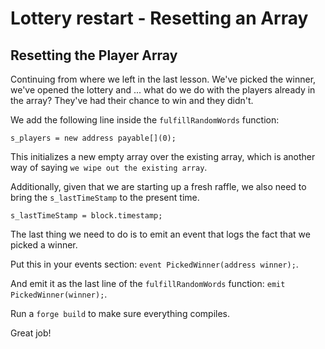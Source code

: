 # Lottery restart - Resetting an Array

## Resetting the Player Array

Continuing from where we left in the last lesson. We've picked the winner, we've opened the lottery and ... what do we do with the players already in the array? They've had their chance to win and they didn't.

We add the following line inside the `fulfillRandomWords` function:

```solidity
s_players = new address payable[](0);
```

This initializes a new empty array over the existing array, which is another way of saying `we wipe out the existing array`.

Additionally, given that we are starting up a fresh raffle, we also need to bring the `s_lastTimeStamp` to the present time.

```solidity
s_lastTimeStamp = block.timestamp;
```

The last thing we need to do is to emit an event that logs the fact that we picked a winner.

Put this in your events section: `event PickedWinner(address winner);`.

And emit it as the last line of the `fulfillRandomWords` function: `emit PickedWinner(winner);`.

Run a `forge build` to make sure everything compiles.

Great job!
